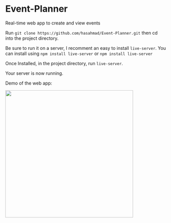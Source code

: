# Event-Planner
Real-time web app to create and view events 

Run `git clone https://github.com/hasahmad/Event-Planner.git` then cd into the project directory.

Be sure to run it on a server, I recomment an easy to install `live-server`. You can install using `npm install live-server` or `npm install live-server`

Once Installed, in the project directory, run `live-server`.

Your server is now running.

Demo of the web app:

<img src="" height="400px" />

